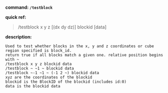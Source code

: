 <!-- BEGIN_AUTOGEN: do NOT edit in this block -->

**command: `/testblock`**

**quick ref:**
> /testblock x y z [(dx dy dz)] blockid [data]

**description:**

```
Used to test whether blocks in the x, y and z coordinates or cube region specified is block_id. 
return true if all blocks match a given one. relative position begins with ~
/testblock x y z blockid data
/testblock ~ ~1 ~ blockid data
/testblock ~-1 ~1 ~ (-1 2 ~) blockid data
xyz are the coordinates of the blockid
blockid is the BlockID of the blockid (includes id:0)
data is the blockid data
```

<!-- END_AUTOGEN-->
